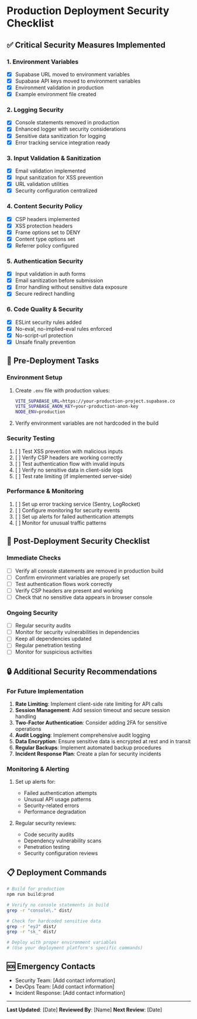 # Production Deployment Security Checklist

## ✅ Critical Security Measures Implemented

### 1. Environment Variables
- [x] Supabase URL moved to environment variables
- [x] Supabase API keys moved to environment variables
- [x] Environment validation in production
- [x] Example environment file created

### 2. Logging Security
- [x] Console statements removed in production
- [x] Enhanced logger with security considerations
- [x] Sensitive data sanitization for logging
- [x] Error tracking service integration ready

### 3. Input Validation & Sanitization
- [x] Email validation implemented
- [x] Input sanitization for XSS prevention
- [x] URL validation utilities
- [x] Security configuration centralized

### 4. Content Security Policy
- [x] CSP headers implemented
- [x] XSS protection headers
- [x] Frame options set to DENY
- [x] Content type options set
- [x] Referrer policy configured

### 5. Authentication Security
- [x] Input validation in auth forms
- [x] Email sanitization before submission
- [x] Error handling without sensitive data exposure
- [x] Secure redirect handling

### 6. Code Quality & Security
- [x] ESLint security rules added
- [x] No-eval, no-implied-eval rules enforced
- [x] No-script-url protection
- [x] Unsafe finally prevention

## 🔧 Pre-Deployment Tasks

### Environment Setup
1. Create `.env` file with production values:
   ```bash
   VITE_SUPABASE_URL=https://your-production-project.supabase.co
   VITE_SUPABASE_ANON_KEY=your-production-anon-key
   NODE_ENV=production
   ```

2. Verify environment variables are not hardcoded in the build

### Security Testing
1. [ ] Test XSS prevention with malicious inputs
2. [ ] Verify CSP headers are working correctly
3. [ ] Test authentication flow with invalid inputs
4. [ ] Verify no sensitive data in client-side logs
5. [ ] Test rate limiting (if implemented server-side)

### Performance & Monitoring
1. [ ] Set up error tracking service (Sentry, LogRocket)
2. [ ] Configure monitoring for security events
3. [ ] Set up alerts for failed authentication attempts
4. [ ] Monitor for unusual traffic patterns

## 🚨 Post-Deployment Security Checklist

### Immediate Checks
- [ ] Verify all console statements are removed in production build
- [ ] Confirm environment variables are properly set
- [ ] Test authentication flows work correctly
- [ ] Verify CSP headers are present and working
- [ ] Check that no sensitive data appears in browser console

### Ongoing Security
- [ ] Regular security audits
- [ ] Monitor for security vulnerabilities in dependencies
- [ ] Keep all dependencies updated
- [ ] Regular penetration testing
- [ ] Monitor for suspicious activities

## 🔒 Additional Security Recommendations

### For Future Implementation
1. **Rate Limiting**: Implement client-side rate limiting for API calls
2. **Session Management**: Add session timeout and secure session handling
3. **Two-Factor Authentication**: Consider adding 2FA for sensitive operations
4. **Audit Logging**: Implement comprehensive audit logging
5. **Data Encryption**: Ensure sensitive data is encrypted at rest and in transit
6. **Regular Backups**: Implement automated backup procedures
7. **Incident Response Plan**: Create a plan for security incidents

### Monitoring & Alerting
1. Set up alerts for:
   - Failed authentication attempts
   - Unusual API usage patterns
   - Security-related errors
   - Performance degradation

2. Regular security reviews:
   - Code security audits
   - Dependency vulnerability scans
   - Penetration testing
   - Security configuration reviews

## 📋 Deployment Commands

```bash
# Build for production
npm run build:prod

# Verify no console statements in build
grep -r "console\." dist/

# Check for hardcoded sensitive data
grep -r "eyJ" dist/
grep -r "sk_" dist/

# Deploy with proper environment variables
# (Use your deployment platform's specific commands)
```

## 🆘 Emergency Contacts

- Security Team: [Add contact information]
- DevOps Team: [Add contact information]
- Incident Response: [Add contact information]

---

**Last Updated**: [Date]
**Reviewed By**: [Name]
**Next Review**: [Date] 